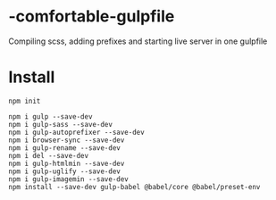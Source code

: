 # -comfortable-gulpfile
Compiling scss, adding prefixes and starting live server in one gulpfile

# Install
    npm init

    npm i gulp --save-dev
    npm i gulp-sass --save-dev
    npm i gulp-autoprefixer --save-dev
    npm i browser-sync --save-dev
    npm i gulp-rename --save-dev
    npm i del --save-dev
    npm i gulp-htmlmin --save-dev
    npm i gulp-uglify --save-dev
    npm i gulp-imagemin --save-dev
    npm install --save-dev gulp-babel @babel/core @babel/preset-env

